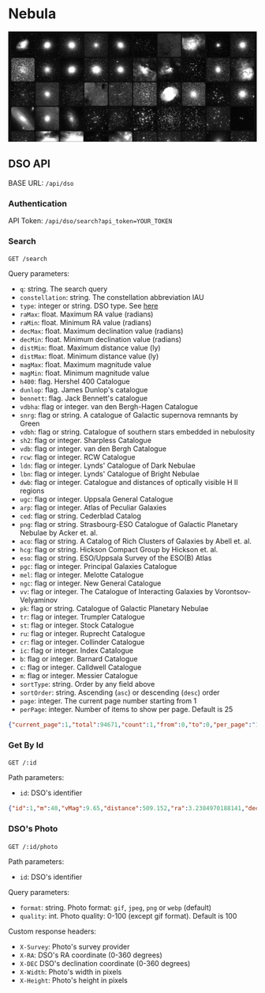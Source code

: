 # Nebula

![](1.png)

## DSO API

BASE URL: `/api/dso`

### Authentication

API Token: `/api/dso/search?api_token=YOUR_TOKEN`

### Search

`GET /search`

Query parameters:

* `q`: string. The search query
* `constellation`: string. The constellation abbreviation IAU
* `type`: integer or string. DSO type. See [here](https://github.com/tiagohm/nebula-tool/blob/master/lib/src/nebula_type.dart)
* `raMax`: float. Maximum RA value (radians)
* `raMin`: float. Minimum RA value (radians)
* `decMax`: float. Maximum declination value (radians)
* `decMin`: float. Minimum declination value (radians)
* `distMin`: float. Maximum distance value (ly)
* `distMax`: float. Minimum distance value (ly)
* `magMax`: float. Maximum magnitude value
* `magMin`: float. Minimum magnitude value
* `h400`: flag. Hershel 400 Catalogue
* `dunlop`: flag. James Dunlop's catalogue
* `bennett`: flag. Jack Bennett's catalogue
* `vdbha`: flag or integer. van den Bergh-Hagen Catalogue
* `snrg`: flag or string. A catalogue of Galactic supernova remnants by Green
* `vdbh`: flag or string. Catalogue of southern stars embedded in nebulosity
* `sh2`: flag or integer. Sharpless Catalogue
* `vdb`: flag or integer. van den Bergh Catalogue
* `rcw`: flag or integer. RCW Catalogue
* `ldn`: flag or integer. Lynds' Catalogue of Dark Nebulae
* `lbn`: flag or integer. Lynds' Catalogue of Bright Nebulae
* `dwb`: flag or integer. Catalogue and distances of optically visible H II regions
* `ugc`: flag or integer. Uppsala General Catalogue
* `arp`: flag or integer. Atlas of Peculiar Galaxies
* `ced`: flag or string. Cederblad Catalog
* `png`: flag or string. Strasbourg-ESO Catalogue of Galactic Planetary Nebulae by Acker et. al.
* `aco`: flag or string. A Catalog of Rich Clusters of Galaxies by Abell et. al.
* `hcg`: flag or string. Hickson Compact Group by Hickson et. al.
* `eso`: flag or string. ESO/Uppsala Survey of the ESO(B) Atlas
* `pgc`: flag or integer. Principal Galaxies Catalogue
* `mel`: flag or integer. Melotte Catalogue
* `ngc`: flag or integer. New General Catalogue
* `vv`: flag or integer. The Catalogue of Interacting Galaxies by Vorontsov-Velyaminov
* `pk`: flag or string. Catalogue of Galactic Planetary Nebulae
* `tr`: flag or integer. Trumpler Catalogue
* `st`: flag or integer. Stock Catalogue
* `ru`: flag or integer. Ruprecht Catalogue
* `cr`: flag or integer. Collinder Catalogue
* `ic`: flag or integer. Index Catalogue
* `b`: flag or integer. Barnard Catalogue
* `c`: flag or integer. Calldwell Catalogue
* `m`: flag or integer. Messier Catalogue
* `sortType`: string. Order by any field above
* `sortOrder`: string. Ascending (`asc`) or descending (`desc`) order
* `page`: integer. The current page number starting from 1
* `perPage`: integer. Number of items to show per page. Default is 25

```json
{"current_page":1,"total":94671,"count":1,"from":0,"to":0,"per_page":"1","last_page":94671,"prev_page":false,"next_page":true,"data":[{"id":1,"m":40,"vMag":9.65,"distance":509.152,"ra":3.2384970188141,"dec":1.0137385129929,"type":28,"names":["Winnecke 4","M 40"],"constellation":"UMA"}]}
```

### Get By Id

`GET /:id`

Path parameters:

* `id`: DSO's identifier

```json
{"id":1,"m":40,"vMag":9.65,"distance":509.152,"ra":3.2384970188141,"dec":1.0137385129929,"type":28,"names":["Winnecke 4","M 40"],"constellation":"UMA"}
```

### DSO's Photo

`GET /:id/photo`

Path parameters:

* `id`: DSO's identifier

Query parameters:

* `format`: string. Photo format: `gif`, `jpeg`, `png` or `webp` (default)
* `quality`: int. Photo quality: 0-100 (except gif format). Default is 100

Custom response headers:

* `X-Survey`: Photo's survey provider
* `X-RA`: DSO's RA coordinate (0-360 degrees)
* `X-DEC` DSO's declination coordinate (0-360 degrees)
* `X-Width`: Photo's width in pixels
* `X-Height`: Photo's height in pixels
